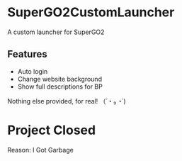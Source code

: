 # SuperGO2CustomLauncher
A custom launcher for SuperGO2

## Features
* Auto login
* Change website background
* Show full descriptions for BP

Nothing else provided, for real! （´◔ ₃ ◔`)

# Project Closed
Reason: 
I Got Garbage
